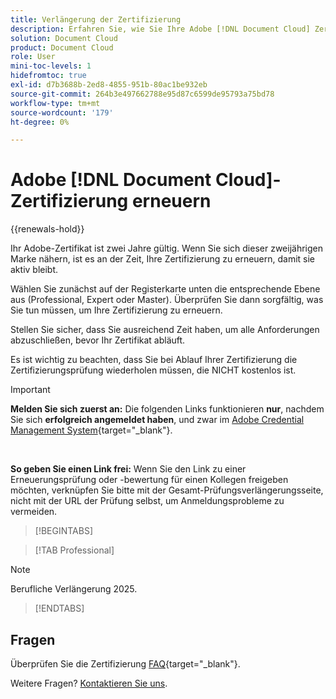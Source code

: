 ```yaml
---
title: Verlängerung der Zertifizierung
description: Erfahren Sie, wie Sie Ihre Adobe [!DNL Document Cloud] Zertifizierung verlängern können, bevor sie abläuft.
solution: Document Cloud
product: Document Cloud
role: User
mini-toc-levels: 1
hidefromtoc: true
exl-id: d7b3688b-2ed8-4855-951b-80ac1be932eb
source-git-commit: 264b3e497662788e95d87c6599de95793a75bd78
workflow-type: tm+mt
source-wordcount: '179'
ht-degree: 0%

---
```


# Adobe [!DNL Document Cloud]-Zertifizierung erneuern

{{renewals-hold}}

Ihr Adobe-Zertifikat ist zwei Jahre gültig. Wenn Sie sich dieser zweijährigen Marke nähern, ist es an der Zeit, Ihre Zertifizierung zu erneuern, damit sie aktiv bleibt.

Wählen Sie zunächst auf der Registerkarte unten die entsprechende Ebene aus (Professional, Expert oder Master). Überprüfen Sie dann sorgfältig, was Sie tun müssen, um Ihre Zertifizierung zu erneuern.

Stellen Sie sicher, dass Sie ausreichend Zeit haben, um alle Anforderungen abzuschließen, bevor Ihr Zertifikat abläuft.

Es ist wichtig zu beachten, dass Sie bei Ablauf Ihrer Zertifizierung die Zertifizierungsprüfung wiederholen müssen, die NICHT kostenlos ist.

>[!IMPORTANT]
>
>**Melden Sie sich zuerst an:** Die folgenden Links funktionieren **nur**, nachdem Sie sich **erfolgreich angemeldet haben**, und zwar im [Adobe Credential Management System](https://www.certmetrics.com/adobe){target="_blank"}.
>
><br>
>
>**So geben Sie einen Link frei:** Wenn Sie den Link zu einer Erneuerungsprüfung oder -bewertung für einen Kollegen freigeben möchten, verknüpfen Sie bitte mit der Gesamt-Prüfungsverlängerungsseite, nicht mit der URL der Prüfung selbst, um Anmeldungsprobleme zu vermeiden.

>[!BEGINTABS]

>[!TAB Professional]

>[!NOTE]
>
>Berufliche Verlängerung 2025.

>[!ENDTABS]

## Fragen

Überprüfen Sie die Zertifizierung [FAQ](https://experienceleague.adobe.com/docs/certification/certification/faq.html){target="_blank"}.

Weitere Fragen? [Kontaktieren Sie uns](mailto:certif@adobe.com).
